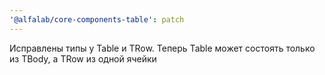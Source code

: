 ```yaml
---
'@alfalab/core-components-table': patch
---
```


Исправлены типы у Table и TRow. Теперь Table может состоять только из TBody, а TRow из одной ячейки
